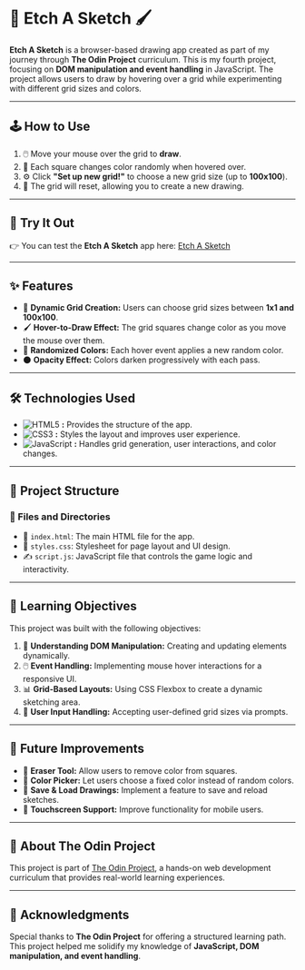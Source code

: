 # 🎨 Etch A Sketch 🖌️  

**Etch A Sketch** is a browser-based drawing app created as part of my journey through **The Odin Project** curriculum. This is my fourth project, focusing on **DOM manipulation and event handling** in JavaScript. The project allows users to draw by hovering over a grid while experimenting with different grid sizes and colors.  

---  

## 🕹️ How to Use  

1. 🖱️ Move your mouse over the grid to **draw**.  
2. 🎨 Each square changes color randomly when hovered over.  
3. ⚙️ Click **"Set up new grid!"** to choose a new grid size (up to **100x100**).  
4. 🔄 The grid will reset, allowing you to create a new drawing.  

---  

## 🚀 Try It Out  

👉 You can test the **Etch A Sketch** app here: [Etch A Sketch](https://kyusuku.github.io/etch-a-sketch/)  

---  

## ✨ Features  

- 📐 **Dynamic Grid Creation:** Users can choose grid sizes between **1x1 and 100x100**.  
- 🖌️ **Hover-to-Draw Effect:** The grid squares change color as you move the mouse over them.  
- 🌈 **Randomized Colors:** Each hover event applies a new random color.  
- 🌑 **Opacity Effect:** Colors darken progressively with each pass.  

---  

## 🛠️ Technologies Used  

- ![HTML5](https://img.shields.io/badge/-HTML5-000?style=flat-square&logo=html5) **:** Provides the structure of the app.  
- ![CSS3](https://img.shields.io/badge/-CSS3-000?style=flat-square&logo=css3) **:** Styles the layout and improves user experience.  
- ![JavaScript](https://img.shields.io/badge/-JavaScript-000?style=flat-square&logo=javascript) **:** Handles grid generation, user interactions, and color changes.  

---  

## 📂 Project Structure  

### 📁 Files and Directories  
- 📄 `index.html`: The main HTML file for the app.  
- 🎨 `styles.css`: Stylesheet for page layout and UI design.  
- ✍️ `script.js`: JavaScript file that controls the game logic and interactivity.  

---  

## 🎯 Learning Objectives  

This project was built with the following objectives:  
1. 📌 **Understanding DOM Manipulation:** Creating and updating elements dynamically.  
2. 🖱️ **Event Handling:** Implementing mouse hover interactions for a responsive UI.  
3. 📊 **Grid-Based Layouts:** Using CSS Flexbox to create a dynamic sketching area.  
4. 📝 **User Input Handling:** Accepting user-defined grid sizes via prompts.  

---  

## 🔮 Future Improvements  

- 🧽 **Eraser Tool:** Allow users to remove color from squares.  
- 🎨 **Color Picker:** Let users choose a fixed color instead of random colors.  
- 💾 **Save & Load Drawings:** Implement a feature to save and reload sketches.  
- 📱 **Touchscreen Support:** Improve functionality for mobile users.  

---  

## 📖 About The Odin Project  

This project is part of [The Odin Project](https://www.theodinproject.com/), a hands-on web development curriculum that provides real-world learning experiences.  

---  

## 🙌 Acknowledgments  

Special thanks to **The Odin Project** for offering a structured learning path. This project helped me solidify my knowledge of **JavaScript, DOM manipulation, and event handling**.  
